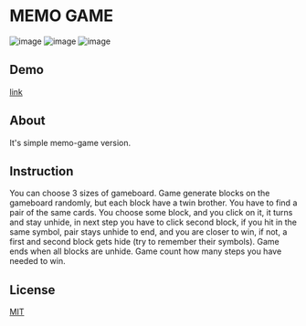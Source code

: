 # MEMO GAME

![image](https://img.shields.io/badge/Vite-B73BFE?style=for-the-badge&logo=vite&logoColor=FFD62E) ![image](https://img.shields.io/badge/React-20232A?style=for-the-badge&logo=react&logoColor=61DAFB)
![image](https://img.shields.io/badge/TypeScript-007ACC?style=for-the-badge&logo=typescript&logoColor=white)

## Demo

[link](https://dziwnykot.pl/memo)

## About

It's simple memo-game version.

## Instruction

You can choose 3 sizes of gameboard. Game generate blocks on the gameboard randomly, but each block have a twin brother. You have to find a pair of the same cards. You choose some block, and you click on it, it turns and stay unhide, in next step you have to click second block, if you hit in the same symbol, pair stays unhide to end, and you are closer to win, if not, a first and second block gets hide (try to remember their symbols). Game ends when all blocks are unhide. Game count how many steps you have needed to win.

## License

[MIT](https://choosealicense.com/licenses/mit/)
